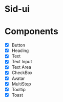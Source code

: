 # Sid-ui

# Components

- [x] Button
- [x] Heading
- [x] Text
- [x] Text Input
- [x] Text Area
- [x] CheckBox
- [x] Avatar
- [x] MultiStep
- [x] Tooltip
- [x] Toast
